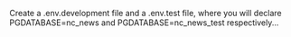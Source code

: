Create a .env.development file and a .env.test file, where you will declare PGDATABASE=nc_news and PGDATABASE=nc_news_test respectively...